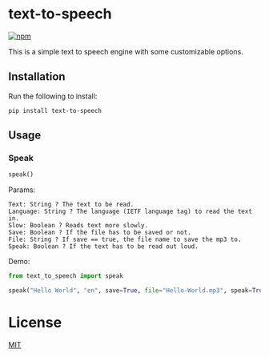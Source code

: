 # text-to-speech

[![npm](https://img.shields.io/pypi/v/text-to-speech.svg)](https://pypi.org/project/text-to-speech/)

This is a simple text to speech engine with some customizable options.

## Installation

Run the following to install:

```console
pip install text-to-speech
```

## Usage

### Speak

```python
speak()
```

Params:

```
Text: String ? The text to be read.
Language: String ? The language (IETF language tag) to read the text in.
Slow: Boolean ? Reads text more slowly.
Save: Boolean ? If the file has to be saved or not.
File: String ? If save == true, the file name to save the mp3 to.
Speak: Boolean ? If the text has to be read out loud.
```

Demo:

```python
from text_to_speech import speak

speak("Hello World", "en", save=True, file="Hello-World.mp3", speak=True)
```

# License
[MIT](https://github.com/dewittethomas/text-to-speech/blob/master/LICENSE)
